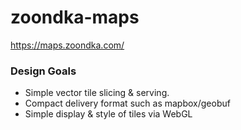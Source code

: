 # zoondka-maps
https://maps.zoondka.com/

### Design Goals
+ Simple vector tile slicing & serving.
+ Compact delivery format such as mapbox/geobuf
+ Simple display & style of tiles via WebGL
